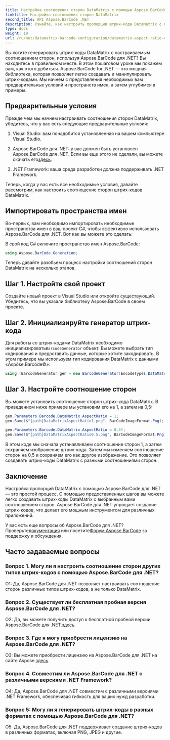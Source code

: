 ```yaml
---
title: Настройка соотношения сторон DataMatrix с помощью Aspose.BarCode для .NET
linktitle: Настройка соотношения сторон DataMatrix
second_title: API Aspose.BarCode .NET
description: Узнайте, как настроить пропорции штрих-кода DataMatrix с помощью Aspose.BarCode для .NET. Пошаговое руководство по созданию штрих-кода.
type: docs
weight: 10
url: /ru/net/datamatrix-barcode-configuration/datamatrix-aspect-ratio-customization/
---
```

Вы хотите генерировать штрих-коды DataMatrix с настраиваемым соотношением сторон, используя Aspose.BarCode для .NET? Вы находитесь в правильном месте. В этом пошаговом уроке мы покажем вам, как этого добиться. Aspose.BarCode for .NET — это мощная библиотека, которая позволяет легко создавать и манипулировать штрих-кодами. Мы начнем с представления необходимых вам предварительных условий и пространств имен, а затем углубимся в примеры.

## Предварительные условия

Прежде чем мы начнем настраивать соотношения сторон DataMatrix, убедитесь, что у вас есть следующие предварительные условия:

1. Visual Studio: вам понадобится установленная на вашем компьютере Visual Studio.

2.  Aspose.BarCode для .NET: у вас должен быть установлен Aspose.BarCode для .NET. Если вы еще этого не сделали, вы можете скачать его[здесь](https://releases.aspose.com/barcode/net/).

3. .NET Framework: ваша среда разработки должна поддерживать .NET Framework.

Теперь, когда у вас есть все необходимые условия, давайте рассмотрим, как настроить соотношение сторон штрих-кодов DataMatrix.

## Импортировать пространства имен

Во-первых, вам необходимо импортировать необходимые пространства имен в ваш проект C#, чтобы эффективно использовать Aspose.BarCode для .NET. Вот как вы можете это сделать:

В свой код C# включите пространство имен Aspose.BarCode:

```csharp
using Aspose.BarCode.Generation;
```

Теперь давайте разобьем процесс настройки соотношений сторон DataMatrix на несколько этапов.

## Шаг 1. Настройте свой проект

Создайте новый проект в Visual Studio или откройте существующий. Убедитесь, что вы указали библиотеку Aspose.BarCode в своем проекте.

## Шаг 2. Инициализируйте генератор штрих-кода

 Для работы со штрих-кодами DataMatrix необходимо инициализировать`BarcodeGenerator` объект. Вы можете выбрать тип кодирования и предоставить данные, которые хотите закодировать. В этом примере мы используем тип кодирования DataMatrix с данными «Åspóse.Barcóde©»:

```csharp
using (BarcodeGenerator gen = new BarcodeGenerator(EncodeTypes.DataMatrix, "Åspóse.Barcóde©"))
```

## Шаг 3. Настройте соотношение сторон

Вы можете установить соотношение сторон штрих-кода DataMatrix. В приведенном ниже примере мы установим его на 1, а затем на 0,5:

```csharp
gen.Parameters.Barcode.DataMatrix.AspectRatio = 1;
gen.Save($"{path}DataMatrixAspectRatio1.png", BarCodeImageFormat.Png);

gen.Parameters.Barcode.DataMatrix.AspectRatio = 0.5f;
gen.Save($"{path}DataMatrixAspectRatio0.5.png", BarCodeImageFormat.Png);
```

В этом коде мы сначала устанавливаем соотношение сторон 1, а затем сохраняем изображение штрих-кода. Затем мы изменяем соотношение сторон на 0,5 и сохраняем его как другое изображение. Это позволяет создавать штрих-коды DataMatrix с разными соотношениями сторон.

## Заключение

Настройка пропорций DataMatrix с помощью Aspose.BarCode для .NET — это простой процесс. С помощью предоставленных шагов вы можете легко создавать штрих-коды DataMatrix с выбранным вами соотношением сторон. Aspose.BarCode для .NET упрощает создание штрих-кодов, что делает его мощным инструментом для различных приложений.

 У вас есть еще вопросы об Aspose.BarCode для .NET? Проверьте[документация](https://reference.aspose.com/barcode/net/) или посетите[Форум Aspose.BarCode](https://forum.aspose.com/c/barcode/13) за поддержку и обсуждения.

## Часто задаваемые вопросы

### Вопрос 1. Могу ли я настроить соотношение сторон других типов штрих-кодов с помощью Aspose.BarCode для .NET?

О1: Да, Aspose.BarCode для .NET позволяет настраивать соотношение сторон различных типов штрих-кодов, а не только DataMatrix.

### Вопрос 2. Существует ли бесплатная пробная версия Aspose.BarCode для .NET?

О2: Да, вы можете получить доступ к бесплатной пробной версии Aspose.BarCode для .NET.[здесь](https://releases.aspose.com/).

### Вопрос 3. Где я могу приобрести лицензию на Aspose.BarCode для .NET?

 О3: Вы можете приобрести лицензию на Aspose.BarCode для .NET на сайте Aspose.[здесь](https://purchase.aspose.com/buy).

### Вопрос 4. Совместим ли Aspose.BarCode для .NET с различными версиями .NET Framework?

О4: Да, Aspose.BarCode для .NET совместим с различными версиями .NET Framework, обеспечивая гибкость для ваших нужд разработки.

### Вопрос 5: Могу ли я генерировать штрих-коды в разных форматах с помощью Aspose.BarCode для .NET?

О5: Да, Aspose.BarCode для .NET поддерживает создание штрих-кодов в различных форматах, включая PNG, JPEG и другие.